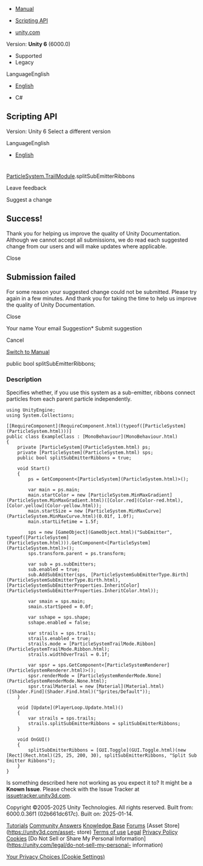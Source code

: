 [ ]()

  * [Manual](../Manual/index.html)
  * [Scripting API](../ScriptReference/index.html)

  * [unity.com](https://unity.com/)

Version: **Unity 6** (6000.0)

  * Supported
  * Legacy

LanguageEnglish

  * [English]()

  * C#

[ ](https://docs.unity3d.com)

## Scripting API

Version: Unity 6 Select a different version

LanguageEnglish

  * [English]()

#
[ParticleSystem.TrailModule](ParticleSystem.TrailModule.html).splitSubEmitterRibbons

Leave feedback

Suggest a change

## Success!

Thank you for helping us improve the quality of Unity Documentation. Although
we cannot accept all submissions, we do read each suggested change from our
users and will make updates where applicable.

Close

## Submission failed

For some reason your suggested change could not be submitted. Please <a>try
again</a> in a few minutes. And thank you for taking the time to help us
improve the quality of Unity Documentation.

Close

Your name Your email Suggestion* Submit suggestion

Cancel

[Switch to Manual](../Manual/class-ParticleSystem.html "Go to ParticleSystem
Component in the Manual")

public bool splitSubEmitterRibbons;

### Description

Specifies whether, if you use this system as a sub-emitter, ribbons connect
particles from each parent particle independently.

    
    
    using UnityEngine;
    using System.Collections;  
      
    [[RequireComponent](RequireComponent.html)(typeof([ParticleSystem](ParticleSystem.html)))]
    public class ExampleClass : [MonoBehaviour](MonoBehaviour.html)
    {
        private [ParticleSystem](ParticleSystem.html) ps;
        private [ParticleSystem](ParticleSystem.html) sps;
        public bool splitSubEmitterRibbons = true;  
      
        void Start()
        {
            ps = GetComponent<[ParticleSystem](ParticleSystem.html)>();  
      
            var main = ps.main;
            main.startColor = new [ParticleSystem.MinMaxGradient](ParticleSystem.MinMaxGradient.html)([Color.red](Color-red.html), [Color.yellow](Color-yellow.html));
            main.startSize = new [ParticleSystem.MinMaxCurve](ParticleSystem.MinMaxCurve.html)(0.01f, 1.0f);
            main.startLifetime = 1.5f;  
      
            sps = new [GameObject](GameObject.html)("SubEmitter", typeof([ParticleSystem](ParticleSystem.html))).GetComponent<[ParticleSystem](ParticleSystem.html)>();
            sps.transform.parent = ps.transform;  
      
            var sub = ps.subEmitters;
            sub.enabled = true;
            sub.AddSubEmitter(sps, [ParticleSystemSubEmitterType.Birth](ParticleSystemSubEmitterType.Birth.html), [ParticleSystemSubEmitterProperties.InheritColor](ParticleSystemSubEmitterProperties.InheritColor.html));  
      
            var smain = sps.main;
            smain.startSpeed = 0.0f;  
      
            var sshape = sps.shape;
            sshape.enabled = false;  
      
            var strails = sps.trails;
            strails.enabled = true;
            strails.mode = [ParticleSystemTrailMode.Ribbon](ParticleSystemTrailMode.Ribbon.html);
            strails.widthOverTrail = 0.1f;  
      
            var spsr = sps.GetComponent<[ParticleSystemRenderer](ParticleSystemRenderer.html)>();
            spsr.renderMode = [ParticleSystemRenderMode.None](ParticleSystemRenderMode.None.html);
            spsr.trailMaterial = new [Material](Material.html)([Shader.Find](Shader.Find.html)("Sprites/Default"));
        }  
      
        void [Update](PlayerLoop.Update.html)()
        {
            var strails = sps.trails;
            strails.splitSubEmitterRibbons = splitSubEmitterRibbons;
        }  
      
        void OnGUI()
        {
            splitSubEmitterRibbons = [GUI.Toggle](GUI.Toggle.html)(new [Rect](Rect.html)(25, 25, 200, 30), splitSubEmitterRibbons, "Split Sub Emitter Ribbons");
        }
    }
    

Is something described here not working as you expect it to? It might be a
**Known Issue**. Please check with the Issue Tracker at
[issuetracker.unity3d.com](https://issuetracker.unity3d.com).

Copyright ©2005-2025 Unity Technologies. All rights reserved. Built from:
6000.0.36f1 (02b661dc617c). Built on: 2025-01-14.

[Tutorials](https://unity3d.com/learn) [Community
Answers](https://answers.unity3d.com) [Knowledge
Base](https://support.unity3d.com/hc/en-us)
[Forums](https://forum.unity3d.com) [Asset Store](https://unity3d.com/asset-
store) [Terms of use](https://docs.unity3d.com/Manual/TermsOfUse.html)
[Legal](https://unity.com/legal) [Privacy
Policy](https://unity.com/legal/privacy-policy)
[Cookies](https://unity.com/legal/cookie-policy) [Do Not Sell or Share My
Personal Information](https://unity.com/legal/do-not-sell-my-personal-
information)

[Your Privacy Choices (Cookie Settings)](javascript:void\(0\);)

